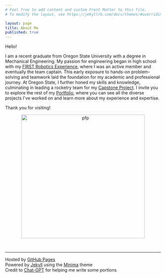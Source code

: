 ```yaml
---
# Feel free to add content and custom Front Matter to this file.
# To modify the layout, see https://jekyllrb.com/docs/themes/#overriding-theme-defaults

layout: page
title: About Me
published: true
---
```


Hello!

I am a recent graduate from Oregon State University with a degree in Mechanical Engineering. My passion for engineering began in high school with my [FIRST Robotics Experience](/portfolio#first-robotics-team-experience), where I was an active member and eventually the team captain. This early exposure to hands-on problem-solving and teamwork laid the foundation for my academic and professional journey. At Oregon State, I further honed my skills and knowledge, culminating in leading a rocketry team for my [Capstone Project](/portfolio#capstone-project). I invite you to explore the rest of my [Portfolio](/portfolio), where you can see all the diverse projects I've worked on and learn more about my experience and expertise.

Thank you for visiting!

<p align="center"><img src="/assets/images/CirclePfP_Forward_Large.png" alt="pfp" width="400" title="credit @gabetzeo on instagram"/></p>

<br>

<hr>

Hosted by [GitHub Pages](https://pages.github.com/)
<br>
Powered by [Jekyll](https://jekyllrb.com/) using the [Minima](https://github.com/jekyll/minima) theme
<br>
Credit to [Chat-GPT](https://chatgpt.com/) for helping me write some portions